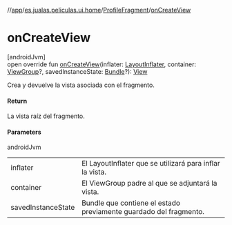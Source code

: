 //[app](../../../index.md)/[es.jualas.peliculas.ui.home](../index.md)/[ProfileFragment](index.md)/[onCreateView](on-create-view.md)

# onCreateView

[androidJvm]\
open override fun [onCreateView](on-create-view.md)(inflater: [LayoutInflater](https://developer.android.com/reference/kotlin/android/view/LayoutInflater.html), container: [ViewGroup](https://developer.android.com/reference/kotlin/android/view/ViewGroup.html)?, savedInstanceState: [Bundle](https://developer.android.com/reference/kotlin/android/os/Bundle.html)?): [View](https://developer.android.com/reference/kotlin/android/view/View.html)

Crea y devuelve la vista asociada con el fragmento.

#### Return

La vista raíz del fragmento.

#### Parameters

androidJvm

| | |
|---|---|
| inflater | El LayoutInflater que se utilizará para inflar la vista. |
| container | El ViewGroup padre al que se adjuntará la vista. |
| savedInstanceState | Bundle que contiene el estado previamente guardado del fragmento. |
